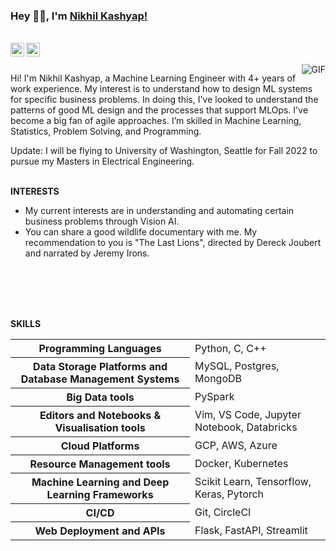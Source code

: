 ### Hey 👋🏽, I'm [Nikhil Kashyap!](https://nikhilskashyap.github.io/)

<br>

<a href="https://www.linkedin.com/in/nikhilskashyap/">
<img align="left" alt="Nikhil's LinkedIN" width="22px" src="https://cdn.jsdelivr.net/npm/simple-icons@v3/icons/linkedin.svg" />
</a>

<a href="mailto: s.nikhilkashyap@gmail.com">
<img align="left" alt="Nikhil's Gmail" width="22px" src="https://cdn.jsdelivr.net/npm/simple-icons@3.12.0/icons/gmail.svg" />
</a>

<br>
<br>

<img align="right" alt="GIF" src="https://media.giphy.com/media/wypKXPQggwaCA/giphy.gif" />

Hi! I'm Nikhil Kashyap, a Machine Learning Engineer with 4+ years of work experience. My interest is to understand how to design ML systems for specific business problems. In doing this, I've looked to understand the patterns of good ML design and the processes that support MLOps. I've become a big fan of agile approaches. I’m skilled in Machine Learning, Statistics, Problem Solving, and Programming.

Update: I will be flying to University of Washington, Seattle for Fall 2022 to pursue my Masters in Electrical Engineering. 
<br>
<br>

**INTERESTS**

- My current interests are in understanding and automating certain business problems through Vision AI. 
- You can share a good wildlife documentary with me. My recommendation to you is "The Last Lions", directed by Dereck Joubert and narrated by Jeremy Irons.

<br>
<br>
<br>
<br>

**SKILLS** 

<table>
            <tr>
                <th>Programming Languages</th>
                <td>Python, C, C++</td>
            </tr>
            <tr>
                <th>Data Storage Platforms and Database Management Systems</th>
                <td>MySQL, Postgres, MongoDB</td>
            </tr>
            <tr>
                <th>Big Data tools</th>
                <td>PySpark</td>
            </tr>
            <tr>
                <th>Editors and Notebooks & Visualisation tools</th>
                <td>Vim, VS Code, Jupyter Notebook, Databricks</td>
            </tr>
            <tr>
                <th>Cloud Platforms</th>
                <td>GCP, AWS, Azure</td>
            </tr>
            <tr>
                <th>Resource Management tools</th>
                <td>Docker, Kubernetes</td>
            </tr>
            <tr>
                <th>Machine Learning and Deep Learning Frameworks</th>
                <td>Scikit Learn, Tensorflow, Keras, Pytorch</td>
            </tr>
            <tr>
                <th>CI/CD</th>
                <td>Git, CircleCI</td>
            </tr>
            <tr>
                <th>Web Deployment and APIs</th>
                <td>Flask, FastAPI, Streamlit</td>
            </tr>

</table>
<br>

